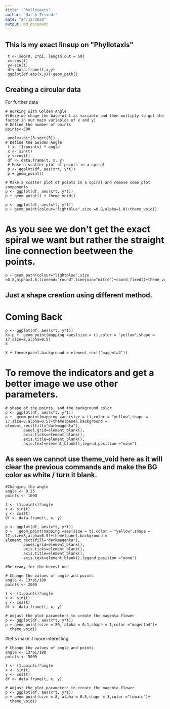 ```yaml
---
title: "Phyllotaxis"
author: "Harsh Trivedi"
date: "24/12/2020"
output: md_document
---
```




## This is my exact lineup on "Phyllotaxis"


```{r library(ggplot2)}
 t <- seq(0, 2*pi, length.out = 50)
 x<-cos(t)
 y<-sin(t)
 df<-data.frame(t,x,y)
 ggplot(df,aes(x,y))+geom_path()

```

## Creating a circular data

For further data
```{r }
# Working with Golden Angle 
#(Here we chage the base of t as variable and then multiply to get the factor in our main variables of x and y)
# Define the number of points
points<-500
```

```{r}
 angle<-pi*(3-sqrt(5))
# Define the Golden Angle
 t <- (1:points) * angle
 x <- sin(t)
 y <-cos(t)
 df <- data.frame(t, x, y)
 # Make a scatter plot of points in a spiral
 p <- ggplot(df, aes(x*t, y*t))
 p + geom_point()
```

```{r}
# Make a scatter plot of points in a spiral and remove some plot components
p <- ggplot(df, aes(x*t, y*t))
p + geom_point() + theme_void()
```
```{r}
p <- ggplot(df, aes(x*t, y*t))
p + geom_point(colour="lightblue",size =0.8,alpha=1.8)+theme_void()
```
# As you see we don't get the exact spiral we want but rather the straight line connection beetween the points.

```{r}
p + geom_path(colour="lightblue",size =0.8,alpha=1.8,lineend="round",linejoin="mitre")+coord_fixed()+theme_void()
```
## Just a shape creation using different method.
# Coming Back
```{r}
p <- ggplot(df, aes(x*t, y*t))
X<-p +  geom_point(mapping =aes(size = t),color = "yellow",shape = 17,size=8,alpha=0.5)
X
```
```{r}
X + theme(panel.background = element_rect("magenta4"))
```
# To remove the indicators and get a better image we use other parameters.
```{r}
# shape of the points, and the background color
p <- ggplot(df, aes(x*t, y*t))
p +  geom_point(mapping =aes(size = t),color = "yellow",shape = 17,size=8,alpha=0.5)+theme(panel.background = element_rect(fill="darkmagenta"),
        panel.grid=element_blank(),
        axis.ticks=element_blank(),
        axis.title=element_blank(),
        axis.text=element_blank(),legend.position ="none")
```

## As seen we cannot use theme_void here as it will clear the previous commands and make the BG color as white / turn it blank.

```{r}
#Changing the angle
angle <- 0.25
points <- 1000

t <- (1:points)*angle
x <- sin(t)
y <- cos(t)
df <- data.frame(t, x, y)

p <- ggplot(df, aes(x*t, y*t))
p +   geom_point(mapping =aes(size = t),color = "yellow",shape = 17,size=8,alpha=0.5)+theme(panel.background = element_rect(fill="darkmagenta"),
        panel.grid=element_blank(),
        axis.ticks=element_blank(),
        axis.title=element_blank(),
        axis.text=element_blank(),legend.position ="none")
```
```{r}
#Be ready for the beeest one

# Change the values of angle and points
angle <- 13*pi/180
points <- 2000

t <- (1:points)*angle
x <- sin(t)
y <- cos(t)
df <- data.frame(t, x, y)

# Adjust the plot parameters to create the magenta flower
p <- ggplot(df, aes(x*t, y*t))
p + geom_point(size = 80, alpha = 0.1,shape = 1,color ="magenta4")+
  theme_void()
```

#let's make it more interesting
```{r}
# Change the values of angle and points
angle <- 13*pi/180
points <- 5000

t <- (1:points)*angle
x <- sin(t)
y <- cos(t)
df <- data.frame(t, x, y)

# Adjust the plot parameters to create the magenta flower
p <- ggplot(df, aes(x*t, y*t))
p + geom_point(size = 8, alpha = 0.5,shape = 3,color ="tomato")+
  theme_void()
```